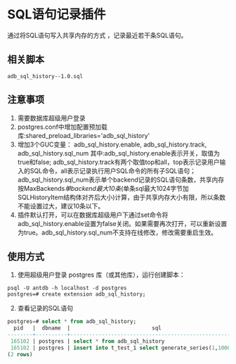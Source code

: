 
# SQL语句记录插件

通过将SQL语句写入共享内存的方式 ，记录最近若干条SQL语句。

## 相关脚本

```
adb_sql_history--1.0.sql
```

## 注意事项

1. 需要数据库超级用户登录
2. postgres.conf中增加配置预加载库:shared_preload_libraries='adb_sql_history'
3. 增加3个GUC变量： adb_sql_history.enable, adb_sql_history.track, adb_sql_history.sql_num
   其中:adb_sql_history.enable表示开关，取值为true和false;
        adb_sql_history.track有两个取值top和all，top表示记录用户输入的SQL命令，all表示记录执行用户SQL命令的所有子SQL语句；
        adb_sql_history.sql_num表示单个backend记录的SQL语句条数，共享内存按MaxBackends*单backend最大10条*(单条sql最大1024字节加SQLHistoryItem结构体对齐后大小)计算，由于共享内存大小有限，所以条数不能设置过大，建议10条以下。
4. 插件默认打开，可以在数据库超级用户下通过set命令将adb_sql_history.enable设置为false关闭。如果需要再次打开，可以重新设置为true。adb_sql_history.sql_num不支持在线修改，修改需要重启生效。

## 使用方式

1. 使用超级用户登录 postgres 库（或其他库），运行创建脚本：

```shell
psql -U antdb -h localhost -d postgres
postgres=# create extension adb_sql_history;
```

2. 查看记录的SQL语句

```sql
postgres=# select * from adb_sql_history;
  pid   |  dbname  |                          sql                           |           lasttime            | ecount
--------+----------+--------------------------------------------------------+-------------------------------+--------
 165102 | postgres | select * from adb_sql_history                          | 2020-12-24 15:45:45.039282+08 |      1
 165102 | postgres | insert into t_test_1 select generate_series(1,1000),10 | 2020-12-24 15:45:31.507213+08 |      1
(2 rows)
```
